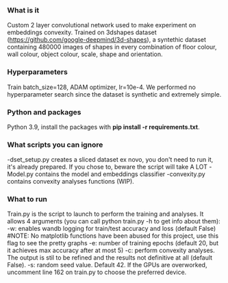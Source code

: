### What is it
Custom 2 layer convolutional network used to make experiment on embeddings convexity.
Trained on 3dshapes dataset (https://github.com/google-deepmind/3d-shapes), a syntethic dataset containing 480000 images of shapes in every combination of floor colour, wall colour, object colour, scale, shape and orientation.

### Hyperparameters
Train batch_size=128, ADAM optimizer, lr=10e-4. We performed no hyperparameter search since the dataset is synthetic and extremely simple.

### Python and packages
Python 3.9, install the packages with **pip install -r requirements.txt**.

### What scripts you can ignore
-dset_setup.py creates a sliced dataset ex novo, you don't need to run it, it's already prepared. If you chose to, beware the script will take A LOT
-Model.py contains the model and embeddings classifier
-convexity.py contains convexity analyses functions (WIP). 

### What to run
Train.py is the script to launch to perform the training and analyses.
It allows 4 arguments (you can call python train.py -h to get info about them): 
-w: enables wandb logging for train/test accuracy and loss (default False) #NOTE: No matplotlib functions have been abused for this project, use this flag to see the pretty graphs
-e: number of training epochs (default 20, but it achieves max accuracy after at most 5)
-c: perform convexity analyses. The output is stil to be refined and the results not definitive at all (default False).
-s: random seed value. Default 42. 
If the GPUs are overworked, uncomment line 162 on train.py to choose the preferred device.

